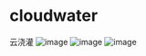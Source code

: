 # cloudwater
云浇灌
![image](https://user-images.githubusercontent.com/32818658/116175931-d732a500-a743-11eb-9180-6a3b3c9285e6.png)
![image](https://user-images.githubusercontent.com/32818658/116175943-dc8fef80-a743-11eb-8a2f-4924f3555d14.png)
![image](https://user-images.githubusercontent.com/32818658/116175971-e9acde80-a743-11eb-977e-2cc556878f65.png)

